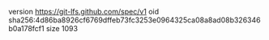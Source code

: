 version https://git-lfs.github.com/spec/v1
oid sha256:4d86ba8926cf6769dffeb73fc3253e0964325ca08a8ad08b326346b0a178fcf1
size 1093
